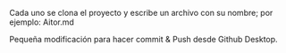 Cada uno se clona el proyecto
y escribe un archivo con su nombre; por ejemplo:
Aitor.md

Pequeña modificación para hacer commit & Push
desde Github Desktop.